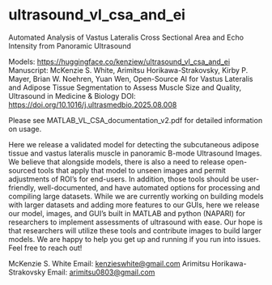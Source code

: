 # ultrasound_vl_csa_and_ei
Automated Analysis of Vastus Lateralis Cross Sectional Area and Echo Intensity from Panoramic Ultrasound

Models: https://huggingface.co/kenziew/ultrasound_vl_csa_and_ei
Manuscript:
McKenzie S. White, Arimitsu Horikawa-Strakovsky, Kirby P. Mayer, Brian W. Noehren, Yuan Wen,
Open-Source AI for Vastus Lateralis and Adipose Tissue Segmentation to Assess Muscle Size and Quality,
Ultrasound in Medicine & Biology
DOI: https://doi.org/10.1016/j.ultrasmedbio.2025.08.008

Please see MATLAB_VL_CSA_documentation_v2.pdf for detailed information on usage. 

Here we release a validated model for detecting the subcutaneous adipose tissue
and vastus lateralis muscle in panoramic B-mode Ultrasound Images. We believe that
alongside models, there is also a need to release open-sourced tools that apply that model
to unseen images and permit adjustments of ROI’s for end-users. In addition, those tools
should be user-friendly, well-documented, and have automated options for processing and
compiling large datasets. While we are currently working on building models with larger
datasets and adding more features to our GUIs, here we release our model, images, and
GUI’s built in MATLAB and python (NAPARI) for researchers to implement assessments of ultrasound with ease.
Our hope is that researchers will utilize these tools and contribute images to build larger
models. We are happy to help you get up and running if you run into issues. Feel free to
reach out!

McKenzie S. White
Email: kenzieswhite@gmail.com
Arimitsu Horikawa-Strakovsky
Email: arimitsu0803@gmail.com
